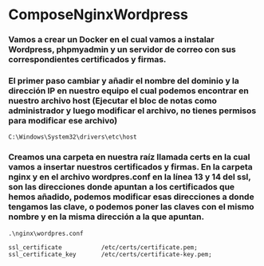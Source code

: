 # ComposeNginxWordpress
### Vamos a crear un Docker en el cual vamos a instalar Wordpress, phpmyadmin y un servidor de correo con sus correspondientes certificados y firmas.
### El primer paso cambiar y añadir el nombre del dominio y la dirección IP en nuestro equipo el cual podemos encontrar en nuestro archivo host (Ejecutar el bloc de notas como administrador y luego modificar el archivo, no tienes permisos para modificar ese archivo)

```shell
C:\Windows\System32\drivers\etc\host 
```
### Creamos una carpeta en nuestra raíz llamada certs en la cual vamos a insertar nuestros certificados y firmas. En la carpeta nginx y en el archivo wordpres.conf en la línea 13 y 14 del ssl, son las direcciones donde apuntan a los certificados que hemos añadido, podemos modificar esas direcciones a donde tengamos las clave, o podemos poner las claves con el mismo nombre y en la misma dirección a la que apuntan. 

```Shell
.\nginx\wordpres.conf

ssl_certificate           /etc/certs/certificate.pem;
ssl_certificate_key       /etc/certs/certificate-key.pem;
```
